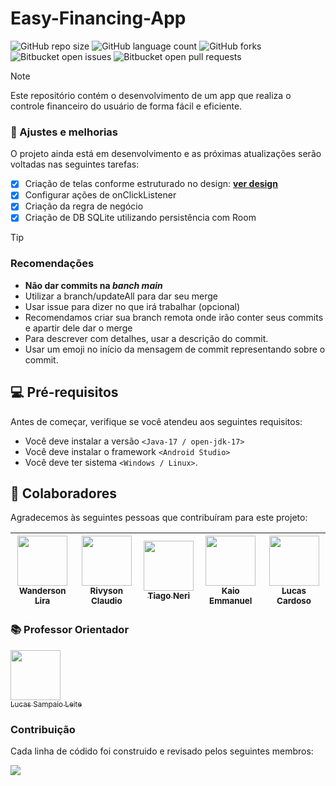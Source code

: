 # Easy-Financing-App

![GitHub repo size](https://img.shields.io/github/repo-size/wandersonlira/Easy-Financing-App?style=for-the-badge)
![GitHub language count](https://img.shields.io/github/languages/count/wandersonlira/Easy-Financing-App?style=for-the-badge)
![GitHub forks](https://img.shields.io/github/forks/wandersonlira/Easy-Financing-App?style=for-the-badge)
![Bitbucket open issues](https://img.shields.io/github/issues/wandersonlira/Easy-Financing-App?style=for-the-badge)
![Bitbucket open pull requests ](https://img.shields.io/bitbucket/pr/wandersonlira/Easy-Financing-App?style=for-the-badge)


> [!NOTE]
> Este repositório contém o desenvolvimento de um app que realiza o controle financeiro do usuário de forma fácil e eficiente.

### :wrench: Ajustes e melhorias

O projeto ainda está em desenvolvimento e as próximas atualizações serão voltadas nas seguintes tarefas:

- [x] Criação de telas conforme estruturado no design: **[ver design](https://www.figma.com/file/BeAKp61VmyCEa8UiMIx2Dx/Finan%C3%A7aF%C3%A1cil?type=design&node-id=45-257&mode=design)**
- [x] Configurar ações de onClickListener
- [x] Criação da regra de negócio
- [x] Criação de DB SQLite utilizando persistência com Room

> [!TIP]
> ### Recomendações
> - __Não dar commits na *banch main*__
> - Utilizar a branch/updateAll para dar seu merge
> - Usar issue para dizer no que irá trabalhar (opcional)
> - Recomendamos criar sua branch remota onde irão conter seus commits e apartir dele dar o merge
> - Para descrever com detalhes, usar a descrição do commit.
> - Usar um emoji no início da mensagem de commit representando sobre o commit.

## 💻 Pré-requisitos

Antes de começar, verifique se você atendeu aos seguintes requisitos:

- Você deve instalar a versão `<Java-17 / open-jdk-17>`
- Você deve instalar o framework `<Android Studio>`
- Você deve ter sistema `<Windows / Linux>`.

## 🤝 Colaboradores

Agradecemos às seguintes pessoas que contribuíram para este projeto:

| [<img loading="lazy" src="https://avatars.githubusercontent.com/u/128269826?v=4" width=80><br><sub>Wanderson Lira</sub>](https://github.com/wandersonlira) |  [<img loading="lazy" src="https://avatars.githubusercontent.com/u/100952904?v=4" width=80><br><sub>Rivyson Claudio</sub>](https://github.com/RivysonClaudio) |  [<img loading="lazy" src="https://avatars.githubusercontent.com/u/131713626?v=4" width=80><br><sub>Tiago Neri</sub>](https://github.com/TiagoNerii) |  [<img loading="lazy" src="https://avatars.githubusercontent.com/u/137109972?v=4" width=80><br><sub>Kaio Emmanuel</sub>](https://github.com/kaioems) | [<img loading="lazy" src="https://avatars.githubusercontent.com/u/99299276?v=4" width=80><br><sub>Lucas Cardoso</sub>](https://github.com/cardosineo98) |
| :---: | :---: | :---: | :---: | :---: |

### 📚 Professor Orientador
[<img loading="lazy" src="https://avatars.githubusercontent.com/u/13689528?v=4" width=80><br><sub>Lucas Sampaio Leite</sub>](https://github.com/lucassampaioleite)

### Contribuição

Cada linha de códido foi construido e revisado pelos seguintes membros:

<a href="https://github.com/wandersonlira/Easy-Financing-App/graphs/contributors">
  <img src="https://contrib.rocks/image?repo=wandersonlira/Easy-Financing-App"/>
</a>
